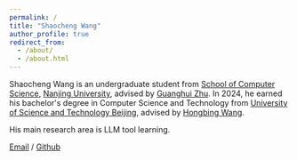 ```yaml
---
permalink: /
title: "Shaocheng Wang"
author_profile: true
redirect_from: 
  - /about/
  - /about.html
---
```


Shaocheng Wang is an undergraduate student from [School of Computer Science](https://cs.nju.edu.cn/main.htm), [Nanjing University](https://www.nju.edu.cn/), advised by [Guanghui Zhu](https://cs.nju.edu.cn/zgh/index.htm). In 2024, he earned his bachelor's degree in Computer Science and Technology from [University of Science and Technology Beijing](https://www.ustb.edu.cn/), advised by [Hongbing Wang](https://faculty.ustb.edu.cn/HongbingWang/en/index.htm).

His main research area is LLM tool learning.

[Email](mailto:shaochengwang@smail.nju.edu.cn) / [Github](https://github.com/wsc6901)
